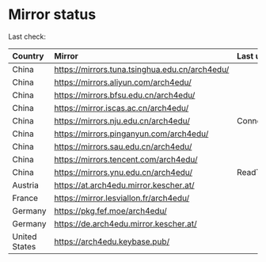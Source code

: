 <script src="./time.js"></script>
# Mirror status
Last check: <script type="text/javascript">localize(1667307465.6206837);</script>

|Country|Mirror|Last update|
|:------|:-----|:----------|
|China|https://mirrors.tuna.tsinghua.edu.cn/arch4edu/|<script type="text/javascript">localize(1667285728);</script>|
|China|https://mirrors.aliyun.com/arch4edu/|<script type="text/javascript">localize(1667198763);</script>|
|China|https://mirrors.bfsu.edu.cn/arch4edu/|<script type="text/javascript">localize(1667285728);</script>|
|China|https://mirror.iscas.ac.cn/arch4edu/|<script type="text/javascript">localize(1667285728);</script>|
|China|https://mirrors.nju.edu.cn/arch4edu/|ConnectTimeout|
|China|https://mirrors.pinganyun.com/arch4edu/|<script type="text/javascript">localize(1667241908);</script>|
|China|https://mirrors.sau.edu.cn/arch4edu/|<script type="text/javascript">localize(1650446957);</script>|
|China|https://mirrors.tencent.com/arch4edu/|<script type="text/javascript">localize(1667241908);</script>|
|China|https://mirrors.ynu.edu.cn/arch4edu/|ReadTimeout|
|Austria|https://at.arch4edu.mirror.kescher.at/|<script type="text/javascript">localize(1667285728);</script>|
|France|https://mirror.lesviallon.fr/arch4edu/|<script type="text/javascript">localize(1667285728);</script>|
|Germany|https://pkg.fef.moe/arch4edu/|<script type="text/javascript">localize(1667285728);</script>|
|Germany|https://de.arch4edu.mirror.kescher.at/|<script type="text/javascript">localize(1667285728);</script>|
|United States|https://arch4edu.keybase.pub/|<script type="text/javascript">localize(1667241908);</script>|

<script src="./tablefilter/tablefilter.js"></script>
<script src="./table.js"></script>